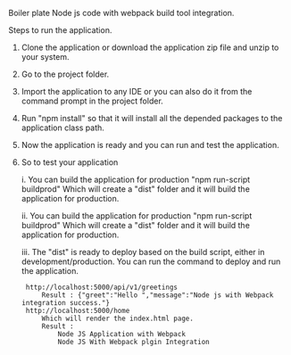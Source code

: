 Boiler plate Node js code with webpack build tool integration.

Steps to run the application.

1. Clone the application or download the application zip file and unzip to your system.

2. Go to the project folder.

3. Import the application to any IDE or you can also do it from the command prompt in the project folder.

4. Run "npm install" so that it will install all the depended packages to the application class path.

5. Now the application is ready and you can run and test the application.

6. So to test your application

    i. You can build the application for production "npm run-script buildprod"
        Which will create a "dist" folder and it will build the application for production.

    ii. You can build the application for production "npm run-script buildprod"
        Which will create a "dist" folder and it will build the application for production.

    iii. The "dist" is ready to deploy based on the build script, either in development/production.
        You can run the command to deploy and run the application.

        http://localhost:5000/api/v1/greetings
            Result : {"greet":"Hello ","message":"Node js with Webpack integration success."}
        http://localhost:5000/home
            Which will render the index.html page.
            Result : 
                Node JS Application with Webpack
                Node JS With Webpack plgin Integration
        
